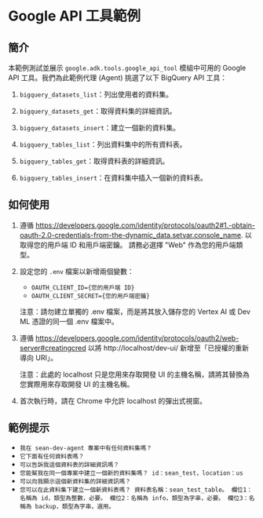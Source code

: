 # Google API 工具範例

## 簡介

本範例測試並展示 `google.adk.tools.google_api_tool` 模組中可用的 Google API 工具。我們為此範例代理 (Agent) 挑選了以下 BigQuery API 工具：

1.  `bigquery_datasets_list`：列出使用者的資料集。

2.  `bigquery_datasets_get`：取得資料集的詳細資訊。

3.  `bigquery_datasets_insert`：建立一個新的資料集。

4.  `bigquery_tables_list`：列出資料集中的所有資料表。

5.  `bigquery_tables_get`：取得資料表的詳細資訊。

6.  `bigquery_tables_insert`：在資料集中插入一個新的資料表。

## 如何使用

1.  遵循 https://developers.google.com/identity/protocols/oauth2#1.-obtain-oauth-2.0-credentials-from-the-dynamic_data.setvar.console_name. 以取得您的用戶端 ID 和用戶端密鑰。
    請務必選擇 "Web" 作為您的用戶端類型。

2.  設定您的 `.env` 檔案以新增兩個變數：

    *   `OAUTH_CLIENT_ID={您的用戶端 ID}`
    *   `OAUTH_CLIENT_SECRET={您的用戶端密鑰}`

    注意：請勿建立單獨的 .env 檔案，而是將其放入儲存您的 Vertex AI 或 Dev ML 憑證的同一個 .env 檔案中。

3.  遵循 https://developers.google.com/identity/protocols/oauth2/web-server#creatingcred 以將 http://localhost/dev-ui/ 新增至「已授權的重新導向 URI」。

    注意：此處的 localhost 只是您用來存取開發 UI 的主機名稱，請將其替換為您實際用來存取開發 UI 的主機名稱。

4.  首次執行時，請在 Chrome 中允許 localhost 的彈出式視窗。

## 範例提示

*   `我在 sean-dev-agent 專案中有任何資料集嗎？`
*   `它下面有任何資料表嗎？`
*   `可以告訴我這個資料表的詳細資訊嗎？`
*   `您能幫我在同一個專案中建立一個新的資料集嗎？ id：sean_test，location：us`
*   `可以向我顯示這個新資料集的詳細資訊嗎？`
*   `您可以在此資料集下建立一個新資料表嗎？ 資料表名稱：sean_test_table。 欄位1：名稱為 id，類型為整數，必要。 欄位2：名稱為 info，類型為字串，必要。 欄位3：名稱為 backup，類型為字串，選用。`
